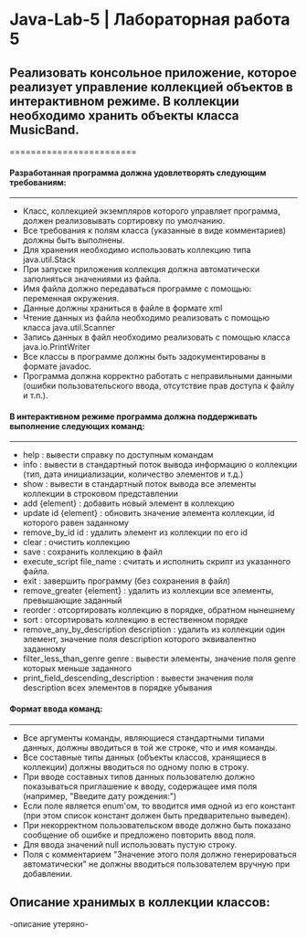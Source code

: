 # Java-Lab-5    |  Лабораторная работа 5


## Реализовать консольное приложение, которое реализует управление коллекцией объектов в интерактивном режиме. В коллекции необходимо хранить объекты класса MusicBand.
========================

#### Разработанная программа должна удовлетворять следующим требованиям:
-------------------------
+ Класс, коллекцией экземпляров которого управляет программа, должен реализовывать сортировку по умолчанию.
+ Все требования к полям класса (указанные в виде комментариев) должны быть выполнены.
+ Для хранения необходимо использовать коллекцию типа java.util.Stack
+ При запуске приложения коллекция должна автоматически заполняться значениями из файла.
+ Имя файла должно передаваться программе с помощью: переменная окружения.
+ Данные должны храниться в файле в формате xml
+ Чтение данных из файла необходимо реализовать с помощью класса java.util.Scanner
+ Запись данных в файл необходимо реализовать с помощью класса java.io.PrintWriter
+ Все классы в программе должны быть задокументированы в формате javadoc.
+ Программа должна корректно работать с неправильными данными (ошибки пользовательского ввода, отсутствие прав доступа к файлу и т.п.).

    
#### В интерактивном режиме программа должна поддерживать выполнение следующих команд:
-------------------------
+ help : вывести справку по доступным командам
+ info : вывести в стандартный поток вывода информацию о коллекции (тип, дата инициализации, количество элементов и т.д.)
+ show : вывести в стандартный поток вывода все элементы коллекции в строковом представлении
+ add {element} : добавить новый элемент в коллекцию
+ update id {element} : обновить значение элемента коллекции, id которого равен заданному
+ remove_by_id id : удалить элемент из коллекции по его id
+ clear : очистить коллекцию
+ save : сохранить коллекцию в файл
+ execute_script file_name : считать и исполнить скрипт из указанного файла. 
+ exit : завершить программу (без сохранения в файл)
+ remove_greater {element} : удалить из коллекции все элементы, превышающие заданный
+ reorder : отсортировать коллекцию в порядке, обратном нынешнему
+ sort : отсортировать коллекцию в естественном порядке
+ remove_any_by_description description : удалить из коллекции один элемент, значение поля description которого эквивалентно заданному
+ filter_less_than_genre genre : вывести элементы, значение поля genre которых меньше заданного
+ print_field_descending_description : вывести значения поля description всех элементов в порядке убывания
    
    
#### Формат ввода команд:
-------------------------
+ Все аргументы команды, являющиеся стандартными типами данных, должны вводиться в той же строке, что и имя команды.
+ Все составные типы данных (объекты классов, хранящиеся в коллекции) должны вводиться по одному полю в строку.
+ При вводе составных типов данных пользователю должно показываться приглашение к вводу, содержащее имя поля (например, "Введите дату рождения:")
+ Если поле является enum'ом, то вводится имя одной из его констант (при этом список констант должен быть предварительно выведен).
+ При некорректном пользовательском вводе должно быть показано сообщение об ошибке и предложено повторить ввод поля.
+ Для ввода значений null использовать пустую строку.
+ Поля с комментарием "Значение этого поля должно генерироваться автоматически" не должны вводиться пользователем вручную при добавлении.

Описание хранимых в коллекции классов:
-------------------------
-описание утеряно-
